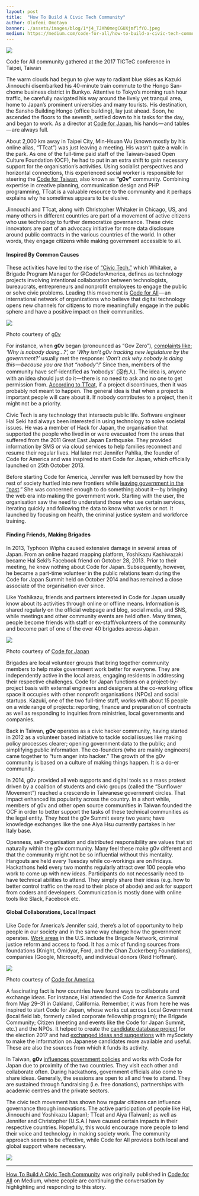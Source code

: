 ```yaml
---
layout: post
title:  "How To Build A Civic Tech Community"
author: Olufemi Omotayo
banner: ./assets/images/blog/1*j4_TJXh0megCGUXjmflfYQ.jpeg
medium: https://medium.com/code-for-all/how-to-build-a-civic-tech-community-d528b9eba8ae?source=rss----77bd73f07099--g0v
---
```


![](https://cdn-images-1.medium.com/max/1024/1*j4_TJXh0megCGUXjmflfYQ.jpeg)

Code for All community gathered at the 2017 TICTeC conference in Taipei, Taiwan

The warm clouds had begun to give way to radiant blue skies as Kazuki Jinnouchi disembarked his 40-minute train commute to the Hongo San-chome business district in Bunkyo. Attentive to Tokyo’s morning rush hour traffic, he carefully navigated his way around the lively yet tranquil area, home to Japan’s prominent universities and many tourists. His destination, the Sansho Building Hongo (office building), lay just ahead. Soon, he ascended the floors to the seventh, settled down to his tasks for the day, and began to work. As a director at [Code for Japan](https://www.code4japan.org/story/), his hands — and tables — are always full.

About 2,000 km away in Taipei City, Min-Hsuan Wu (known mostly by his online alias, “TTcat”) was just leaving a meeting. His wasn’t quite a walk in the park. As one of the full-time paid staff of the Taiwan-based Open Culture Foundation (OCF), he had to put in an extra shift to gain necessary support for the organisation’s activities. Using socialist perspectives and horizontal connections, this experienced social worker is responsible for steering the [Code for Taiwan](https://g0v.tw/), also known as **“g0v”** community. Combining expertise in creative planning, communication design and PHP programming, TTcat is a valuable resource to the community and it perhaps explains why he sometimes appears to be elusive.

Jinnouchi and TTcat, along with Christopher Whitaker in Chicago, US, and many others in different countries are part of a movement of active citizens who use technology to further democratize governance. These civic innovators are part of an advocacy initiative for more data disclosure around public contracts in the various countries of the world. In other words, they engage citizens while making government accessible to all.

#### **Inspired By Common Causes**

These activities have led to the rise of [“Civic Tech,”](https://medium.com/@CivicWhitaker/what-is-civic-tech-b61a58c3eba8) which Whitaker, a Brigade Program Manager for @CodeforAmerica, defines as technology projects involving intentional collaboration between technologists, bureaucrats, entrepreneurs and nonprofit employees to engage the public or solve civic problems. Leading this movement is [Code for All](https://codeforall.org/) — an international network of organizations who believe that digital technology opens new channels for citizens to more meaningfully engage in the public sphere and have a positive impact on their communities.

![](https://cdn-images-1.medium.com/max/1000/1*jqX4ef9fv1esIdNC_URalg.jpeg)

Photo courtesy of [g0v](https://g0v.tw/en-US/)

For instance, when **g0v** began (pronounced as “Gov Zero”), [complaints like:](https://medium.com/code-for-all/repost-open-communities-759ade8c5dd1) _‘Why is nobody doing…?’,_ or _‘Why isn’t g0v tracking new legislature by the government?’_ usually met the response: _‘Don’t ask why nobody is doing this — because you are that “nobody”!_’ Since then, members of the community have self-identified as ‘nobodys’ (沒有人). The idea is, anyone with an idea should just do it — there is no need to ask and no one to get permission from. [According to TTcat](https://medium.com/open-source-politics/how-the-g0v-movement-is-forking-the-taiwanese-government-74b7cce0e92b), if a project discontinues, then it was probably not meant to happen. The general idea is that when a project is important people will care about it. If nobody contributes to a project, then it might not be a priority.

Civic Tech is any technology that intersects public life. Software engineer Hal Seki had always been interested in using technology to solve societal issues. He was a member of Hack for Japan, the organisation that supported the people who lived in or were evacuated from the areas that suffered from the 2011 Great East Japan Earthquake. They provided information by SMS or via cloud services to help families reconnect and resume their regular lives. Hal later met Jennifer Pahlka, the founder of Code for America and was inspired to start Code for Japan, which officially launched on 25th October 2013.

Before starting Code for America, Jennifer was left bemused by how the rest of society hurtled into new frontiers while [leaving government in the “past](https://www.youtube.com/watch?v=XrBBrhZGV1o&t).” She was concerned enough to do something about it — by bringing the web era into making the government work. Starting with the user, the organisation saw the need to understand those who use certain services, iterating quickly and following the data to know what works or not. It launched by focusing on health, the criminal justice system and workforce training.

#### **Finding Friends, Making Brigades**

In 2013, Typhoon Wipha caused extensive damage in several areas of Japan. From an online hazard mapping platform, Yoshikazu Kashiwazaki became Hal Seki’s Facebook friend on October 28, 2013. Prior to their meeting, he knew nothing about Code for Japan. Subsequently, however, he became a part-time volunteer in the public relations team during the Code for Japan Summit held on October 2014 and has remained a close associate of the organisation ever since.

Like Yoshikazu, friends and partners interested in Code for Japan usually know about its activities through online or offline means. Information is shared regularly on the official webpage and blog, social media, and SNS, while meetings and other community events are held often. Many times, people become friends with staff or ex-staff/volunteers of the community and become part of one of the over 40 brigades across Japan.

![](https://cdn-images-1.medium.com/max/960/1*f6PMDCwTo77_Ti9uf44i0Q.jpeg)

Photo courtesy of [Code for Japan](https://www.code4japan.org/)

Brigades are local volunteer groups that bring together community members to help make government work better for everyone. They are independently active in the local areas, engaging residents in addressing their respective challenges. Code for Japan functions on a project-by-project basis with external engineers and designers at the co-working office space it occupies with other nonprofit organisations (NPOs) and social startups. Kazuki, one of the two full-time staff, works with about 15 people on a wide range of projects: reporting, finance and preparation of contracts as well as responding to inquiries from ministries, local governments and companies.

Back in Taiwan, **g0v** operates as a civic hacker community, having started in 2012 as a volunteer based initiative to tackle social issues like making policy processes clearer; opening government data to the public; and simplifying public information. The co-founders (who are mainly engineers) came together to “turn anger into hacker.” The growth of the g0v community is based on a culture of making things happen. It is a do-er community.

In 2014, g0v provided all web supports and digital tools as a mass protest driven by a coalition of students and civic groups (called the “Sunflower Movement”) reached a crescendo in Taiwanese government circles. That impact enhanced its popularity across the country. In a short while, members of g0v and other open source communities in Taiwan founded the OCF in order to better support the tasks of these technical communities as the legal entity. They host the g0v Summit every two years; have knowledge exchanges like the one Aiya Hsu currently partakes in her Italy base.

Openness, self-organisation and distributed responsibility are values that sit naturally within the g0v community. Many feel these make g0v different and that the community might not be so influential without this mentality. Hangouts are held every Tuesday while co-workings are on Fridays. Hackathons held every two months regularly attract over 100 people who work to come up with new ideas. Participants do not necessarily need to have technical abilities to attend. They simply share their ideas (e.g. how to better control traffic on the road to their place of abode) and ask for support from coders and developers. Communication is mostly done with online tools like Slack, Facebook etc.

#### **Global Collaborations, Local Impact**

Like Code for America’s Jennifer said, there’s a lot of opportunity to help people in our society and in the same way change how the government operates. [Work areas](https://medium.com/code-for-america/tagged/civic-tech-network) in the U.S. include the Brigade Network, criminal justice reform and access to food. It has a mix of funding sources from foundations (Knight, Omidyar, Ford, and the Chan Zuckerberg Foundations), companies (Google, Microsoft), and individual donors (Reid Hoffman).

![](https://cdn-images-1.medium.com/max/640/1*rSy1_w7HPsH6brt1Og35zQ.jpeg)

Photo courtesy of [Code for America](http://codeforamerica.org/)

A fascinating fact is how countries have found ways to collaborate and exchange ideas. For instance, Hal attended the Code for America Summit from May 29–31 in Oakland, California. Remember, it was from here he was inspired to start Code for Japan, whose works cut across Local Government (local field lab, formerly called corporate fellowship program); the Brigade Community; Citizen (meeting and events like the Code for Japan Summit, etc.) and the NPOs. It helped to create the [candidate database project](https://kouhosha.info/) for the election 2017 and had [exchanged ideas and suggestions](https://hackmd.io/MJUlNPDOT5yHy6D_hP2_xQ) with mySociety to make the information on Japanese candidates more available and useful. These are also the sources from which it funds its activity.

In Taiwan, **g0v** [influences government policies](https://civichall.org/civicist/two-weeks-in-taipei/) and works with Code for Japan due to proximity of the two countries. They visit each other and collaborate often. During hackathons, government officials also come to share ideas. Generally, the sessions are open to all and free to attend. They are sustained through fundraising (i.e. free donations), partnerships with academic centres and the private sectors.

The civic tech movement has shown how regular citizens can influence governance through innovations. The active participation of people like Hal, Jinnouchi and Yoshikazu (Japan); TTcat and Aiya (Taiwan); as well as Jennifer and Christopher (U.S.A.) have caused certain impacts in their respective countries. Hopefully, this would encourage more people to lend their voice and technology in making society work. The community approach seems to be effective, while Code for All provides both local and global support where necessary.

![](https://medium.com/_/stat?event=post.clientViewed&referrerSource=full_rss&postId=d528b9eba8ae)

* * *

[How To Build A Civic Tech Community](https://medium.com/code-for-all/how-to-build-a-civic-tech-community-d528b9eba8ae) was originally published in [Code for All](https://medium.com/code-for-all) on Medium, where people are continuing the conversation by highlighting and responding to this story.